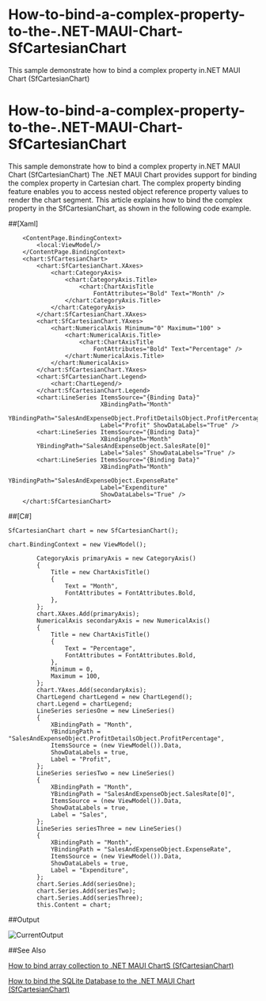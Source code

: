 # How-to-bind-a-complex-property-to-the-.NET-MAUI-Chart-SfCartesianChart
This sample demonstrate how to bind a complex property in.NET MAUI Chart (SfCartesianChart)
# How-to-bind-a-complex-property-to-the-.NET-MAUI-Chart-SfCartesianChart
This sample demonstrate how to bind a complex property in.NET MAUI Chart (SfCartesianChart)
The .NET MAUI Chart provides support for binding the complex property in Cartesian chart. The complex property binding feature enables you to access nested object reference property values to render the chart segment. This article explains how to bind the complex property in the SfCartesianChart, as shown in the following code example.

##[Xaml]
````
    <ContentPage.BindingContext>
        <local:ViewModel/>
    </ContentPage.BindingContext>
    <chart:SfCartesianChart>
        <chart:SfCartesianChart.XAxes>
            <chart:CategoryAxis>
                <chart:CategoryAxis.Title>
                    <chart:ChartAxisTitle 
                        FontAttributes="Bold" Text="Month" />
                </chart:CategoryAxis.Title>
            </chart:CategoryAxis>
        </chart:SfCartesianChart.XAxes>
        <chart:SfCartesianChart.YAxes>
            <chart:NumericalAxis Minimum="0" Maximum="100" >
                <chart:NumericalAxis.Title>
                    <chart:ChartAxisTitle 
                        FontAttributes="Bold" Text="Percentage" />
                </chart:NumericalAxis.Title>
            </chart:NumericalAxis>
        </chart:SfCartesianChart.YAxes>
        <chart:SfCartesianChart.Legend>
            <chart:ChartLegend/>
        </chart:SfCartesianChart.Legend>
        <chart:LineSeries ItemsSource="{Binding Data}" 
                          XBindingPath="Month" 
        YBindingPath="SalesAndExpenseObject.ProfitDetailsObject.ProfitPercentage" 
                          Label="Profit" ShowDataLabels="True" />
        <chart:LineSeries ItemsSource="{Binding Data}" 
                          XBindingPath="Month" 
        YBindingPath="SalesAndExpenseObject.SalesRate[0]"
                          Label="Sales" ShowDataLabels="True" />
        <chart:LineSeries ItemsSource="{Binding Data}" 
                          XBindingPath="Month" 
                          YBindingPath="SalesAndExpenseObject.ExpenseRate" 
                          Label="Expenditure" 
                          ShowDataLabels="True" />
    </chart:SfCartesianChart>
````
##[C#]
````
SfCartesianChart chart = new SfCartesianChart();

chart.BindingContext = new ViewModel();

        CategoryAxis primaryAxis = new CategoryAxis()
        {
            Title = new ChartAxisTitle()
            {
                Text = "Month",
                FontAttributes = FontAttributes.Bold,
            },
        };
        chart.XAxes.Add(primaryAxis);
        NumericalAxis secondaryAxis = new NumericalAxis()
        {
            Title = new ChartAxisTitle()
            {
                Text = "Percentage",
                FontAttributes = FontAttributes.Bold,
            },
            Minimum = 0,
            Maximum = 100,
        };
        chart.YAxes.Add(secondaryAxis);
        ChartLegend chartLegend = new ChartLegend();
        chart.Legend = chartLegend;
        LineSeries seriesOne = new LineSeries()
        {
            XBindingPath = "Month",
            YBindingPath = "SalesAndExpenseObject.ProfitDetailsObject.ProfitPercentage",
            ItemsSource = (new ViewModel()).Data,
            ShowDataLabels = true,
            Label = "Profit",
        };
        LineSeries seriesTwo = new LineSeries()
        {
            XBindingPath = "Month",
            YBindingPath = "SalesAndExpenseObject.SalesRate[0]",
            ItemsSource = (new ViewModel()).Data,
            ShowDataLabels = true,
            Label = "Sales",
        };
        LineSeries seriesThree = new LineSeries()
        {
            XBindingPath = "Month",
            YBindingPath = "SalesAndExpenseObject.ExpenseRate",
            ItemsSource = (new ViewModel()).Data,
            ShowDataLabels = true,
            Label = "Expenditure",
        };
        chart.Series.Add(seriesOne);
        chart.Series.Add(seriesTwo);
        chart.Series.Add(seriesThree);
        this.Content = chart;
````

##Output

![CurrentOutput](https://user-images.githubusercontent.com/105482474/210162317-8d8f131a-829e-4793-84b2-628702d22b42.png)

##See Also

[How to bind array collection to .NET MAUI ChartS (SfCartesianChart)](https://www.syncfusion.com/kb/13734/how-to-bind-array-collection-to-net-maui-chart-sfcartesianchart)

[How to bind the SQLite Database to the .NET MAUI Chart (SfCartesianChart)](https://www.syncfusion.com/kb/13690/how-to-bind-the-sqlite-database-to-the-net-maui-chart-sfcartesianchart)